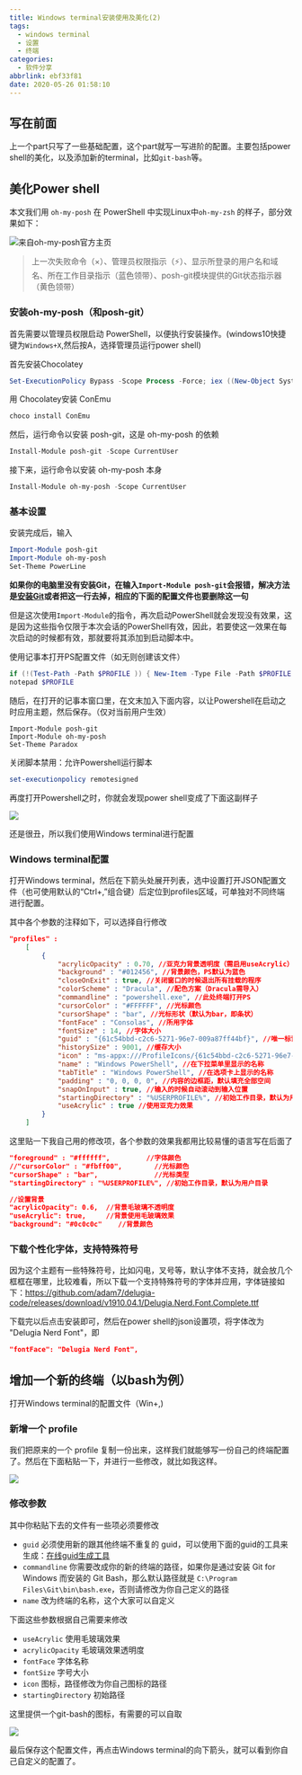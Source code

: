 ```yaml
---
title: Windows terminal安装使用及美化(2)
tags:
  - windows terminal
  - 设置
  - 终端
categories:
  - 软件分享
abbrlink: ebf33f81
date: 2020-05-26 01:58:10
---
```


## 写在前面

上一个part只写了一些基础配置，这个part就写一写进阶的配置。主要包括power shell的美化，以及添加新的terminal，比如`git-bash`等。

## 美化Power shell

本文我们用 `oh-my-posh` 在 PowerShell 中实现Linux中`oh-my-zsh` 的样子，部分效果如下：

![来自oh-my-posh官方主页](http://figure.cruisetian.top/img/indications.png)

>上一次失败命令（×）、管理员权限指示（⚡）、显示所登录的用户名和域名、所在工作目录指示（蓝色领带）、posh-git模块提供的Git状态指示器（黄色领带）

<!-- more -->

### 安装oh-my-posh（和posh-git）

首先需要以管理员权限启动 PowerShell，以便执行安装操作。(windows10快捷键为`Windows+X`,然后按A，选择管理员运行power shell)

首先安装Chocolatey

```powershell
Set-ExecutionPolicy Bypass -Scope Process -Force; iex ((New-Object System.Net.WebClient).DownloadString('https://chocolatey.org/install.ps1'))
```

用 Chocolatey安装 ConEmu

```powershell
choco install ConEmu
```

然后，运行命令以安装 posh-git，这是 oh-my-posh 的依赖

```powershell
Install-Module posh-git -Scope CurrentUser
```

接下来，运行命令以安装 oh-my-posh 本身

```powershell
Install-Module oh-my-posh -Scope CurrentUser
```

### 基本设置

安装完成后，输入

```powershell
Import-Module posh-git
Import-Module oh-my-posh
Set-Theme PowerLine
```

**如果你的电脑里没有安装Git，在输入`Import-Module posh-git`会报错，解决方法是[安装Git](https://git-scm.com/)或者把这一行去掉，相应的下面的配置文件也要删除这一句**

但是这次使用`Import-Module`的指令，再次启动PowerShell就会发现没有效果，这是因为这些指令仅限于本次会话的PowerShell有效，因此，若要使这一效果在每次启动的时候都有效，那就要将其添加到启动脚本中。

使用记事本打开PS配置文件（如无则创建该文件）

```powershell
if (!(Test-Path -Path $PROFILE )) { New-Item -Type File -Path $PROFILE -Force }
notepad $PROFILE
```

随后，在打开的记事本窗口里，在文末加入下面内容，以让Powershell在启动之时应用主题，然后保存。（仅对当前用户生效）

```text
Import-Module posh-git
Import-Module oh-my-posh
Set-Theme Paradox
```

关闭脚本禁用：允许Powershell运行脚本

```powershell
set-executionpolicy remotesigned
```

再度打开Powershell之时，你就会发现power shell变成了下面这副样子

![](http://figure.cruisetian.top/img/Snipaste_2020-05-23_21-21-05.png)

还是很丑，所以我们使用Windows terminal进行配置

### Windows terminal配置

打开Windows terminal，然后在下箭头处展开列表，选中设置打开JSON配置文件（也可使用默认的“Ctrl+,”组合键）后定位到profiles区域，可单独对不同终端进行配置。

其中各个参数的注释如下，可以选择自行修改

```json
"profiles" :
    [
        {
            "acrylicOpacity" : 0.70, //亚克力背景透明度（需启用useAcrylic）
            "background" : "#012456", //背景颜色，PS默认为蓝色
            "closeOnExit" : true, //关闭窗口的时候退出所有挂载的程序
            "colorScheme" : "Dracula", //配色方案（Dracula需导入）
            "commandline" : "powershell.exe", //此处终端打开PS
            "cursorColor" : "#FFFFFF", //光标颜色
            "cursorShape" : "bar", //光标形状（默认为bar，即条状）
            "fontFace" : "Consolas", //所用字体
            "fontSize" : 14, //字体大小
            "guid" : "{61c54bbd-c2c6-5271-96e7-009a87ff44bf}", //唯一标识符，随机生成
            "historySize" : 9001, //缓存大小
            "icon" : "ms-appx:///ProfileIcons/{61c54bbd-c2c6-5271-96e7-009a87ff44bf}.png", //图标
            "name" : "Windows PowerShell", //在下拉菜单里显示的名称
            "tabTitle" : "Windows PowerShell", //在选项卡上显示的名称
            "padding" : "0, 0, 0, 0", //内容的边框距，默认填充全部空间
            "snapOnInput" : true, //输入的时候自动滚动到输入位置
            "startingDirectory" : "%USERPROFILE%", //初始工作目录，默认为用户目录
            "useAcrylic" : true //使用亚克力效果
        }
    ]
```

这里贴一下我自己用的修改项，各个参数的效果我都用比较易懂的语言写在后面了

```json
"foreground" : "#ffffff",         //字体颜色
//"cursorColor" : "#fbff00",        //光标颜色
"cursorShape" : "bar",              //光标类型
"startingDirectory" : "%USERPROFILE%", //初始工作目录，默认为用户目录

//设置背景
"acrylicOpacity": 0.6,  //背景毛玻璃不透明度
"useAcrylic": true,     //背景使用毛玻璃效果
"background": "#0c0c0c"    //背景颜色
```

### 下载个性化字体，支持特殊符号

因为这个主题有一些特殊符号，比如闪电，叉号等，默认字体不支持，就会放几个框框在哪里，比较难看，所以下载一个支持特殊符号的字体并应用，字体链接如下：<https://github.com/adam7/delugia-code/releases/download/v1910.04.1/Delugia.Nerd.Font.Complete.ttf>

下载完以后点击安装即可，然后在power shell的json设置项，将字体改为 "Delugia Nerd Font"，即

```json
"fontFace": "Delugia Nerd Font",
```

## 增加一个新的终端（以bash为例）

打开Windows terminal的配置文件（Win+,)

### 新增一个 profile

我们把原来的一个 profile 复制一份出来，这样我们就能够写一份自己的终端配置了。然后在下面粘贴一下，并进行一些修改，就比如我这样。

![](http://figure.cruisetian.top/img/Snipaste_2020-05-23_21-52-52.png)

### 修改参数

其中你粘贴下去的文件有一些项必须要修改

+ `guid` 必须使用新的跟其他终端不重复的 guid，可以使用下面的guid的工具来生成：[在线guid生成工具](https://www.uuidgenerator.net/guid)
+ `commandline` 你需要改成你的新的终端的路径，如果你是通过安装 Git for Windows 而安装的 Git Bash，那么默认路径就是 `C:\Program Files\Git\bin\bash.exe`，否则请修改为你自己定义的路径
+ `name` 改为终端的名称，这个大家可以自定义

下面这些参数根据自己需要来修改

+ `useAcrylic` 使用毛玻璃效果
+ `acrylicOpacity` 毛玻璃效果透明度
+ `fontFace` 字体名称
+ `fontSize` 字号大小
+ `icon` 图标，路径修改为你自己图标的路径
+ `startingDirectory` 初始路径

这里提供一个git-bash的图标，有需要的可以自取

![](http://figure.cruisetian.top/img/git-bash.jpg)

最后保存这个配置文件，再点击Windows terminal的向下箭头，就可以看到你自己自定义的配置了。
